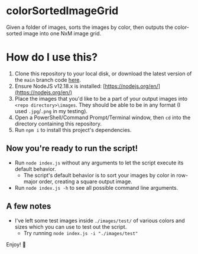 # colorSortedImageGrid
Given a folder of images, sorts the images by color, then outputs the color-sorted image into one NxM image grid.

# How do I use this?
1. Clone this repository to your local disk, or download the latest version of the `main` branch code [here](https://github.com/zfox23/colorSortedImageGrid/archive/main.zip).
2. Ensure NodeJS v12.18.x is installed: [https://nodejs.org/en/](https://nodejs.org/en/)
3. Place the images that you'd like to be a part of your output images into `<repo directory>\images`. They should be able to be in any format (I used `.jpg`/`.png` in my testing).
4. Open a PowerShell/Command Prompt/Terminal window, then `cd` into the directory containing this repository.
5. Run `npm i` to install this project's dependencies.

## Now you're ready to run the script!
- Run `node index.js` without any arguments to let the script execute its default behavior.
    - The script's default behavior is to sort your images by color in row-major order, creating a square output image.
- Run `node index.js -h` to see all possible command line arguments.

## A few notes
- I've left some test images inside `./images/test/` of various colors and sizes which you can use to test out the script.
    - Try running `node index.js -i "./images/test"`

Enjoy! 💖